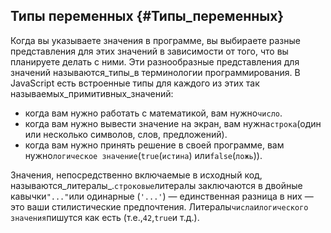 ## Типы переменных {#Типы_переменных}

Когда вы указываете значения в программе, вы выбираете разные представления для этих значений в зависимости от того, что вы планируете делать с ними. Эти разнообразные представления для значений называются_типы_в терминологии программирования. В JavaScript есть встроенные типы для каждого из этих так называемых_примитивных_значений:

* когда вам нужно работать с математикой, вам нужно`число`.
* когда вам нужно вывести значение на экран, вам нужна`строка`\(один или несколько символов, слов, предложений\).
* когда вам нужно принять решение в своей программе, вам нужно`логическое значение`\(`true`\(`истина`\) или`false`\(`ложь`\)\).

Значения, непосредственно включаемые в исходный код, называются_литералы_.`строковые`литералы заключаются в двойные кавычки`"..."`или одинарные \(`'...'`\) — единственная разница в них — это ваши стилистические предпочтения. Литералы`числа`и`логического значения`пишутся как есть \(т.е.,`42`,`true`и т.д.\).



